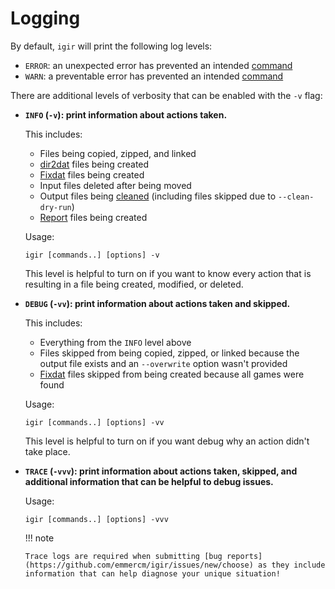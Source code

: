 # Logging

By default, `igir` will print the following log levels:

- `ERROR`: an unexpected error has prevented an intended [command](../commands.md)
- `WARN`: a preventable error has prevented an intended [command](../commands.md)

There are additional levels of verbosity that can be enabled with the `-v` flag:

- **`INFO` (`-v`): print information about actions taken.**

  This includes:

  - Files being copied, zipped, and linked
  - [dir2dat](../dats/dir2dat.md) files being created
  - [Fixdat](../dats/fixdats.md) files being created
  - Input files deleted after being moved
  - Output files being [cleaned](../output/cleaning.md) (including files skipped due to `--clean-dry-run`)
  - [Report](../output/reporting.md) files being created

  Usage:

  ```shell
  igir [commands..] [options] -v
  ```

  This level is helpful to turn on if you want to know every action that is resulting in a file being created, modified, or deleted.

- **`DEBUG` (`-vv`): print information about actions taken and skipped.**

  This includes:

  - Everything from the `INFO` level above
  - Files skipped from being copied, zipped, or linked because the output file exists and an `--overwrite` option wasn't provided
  - [Fixdat](../dats/fixdats.md) files skipped from being created because all games were found

  Usage:

  ```shell
  igir [commands..] [options] -vv
  ```

  This level is helpful to turn on if you want debug why an action didn't take place.

- **`TRACE` (`-vvv`): print information about actions taken, skipped, and additional information that can be helpful to debug issues.**

  Usage:

  ```shell
  igir [commands..] [options] -vvv
  ```

  !!! note

      Trace logs are required when submitting [bug reports](https://github.com/emmercm/igir/issues/new/choose) as they include information that can help diagnose your unique situation!

